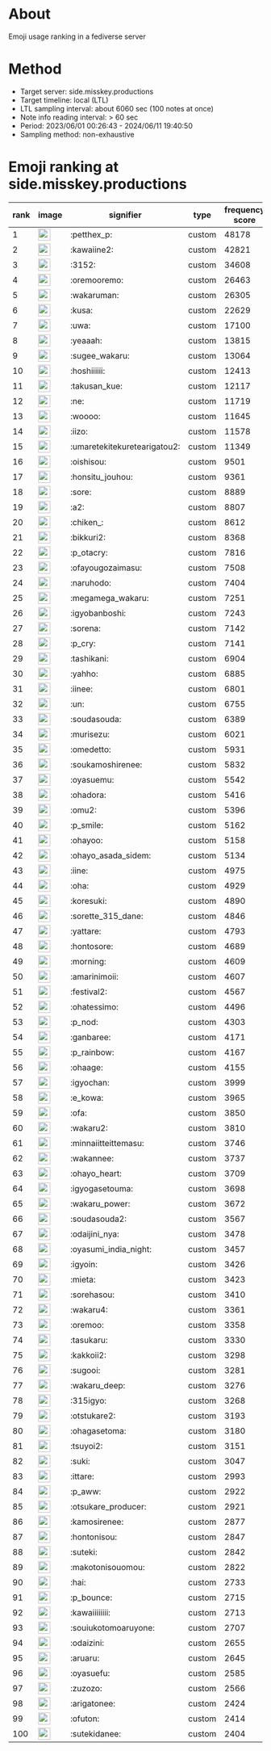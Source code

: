# About
Emoji usage ranking in a fediverse server

# Method
- Target server: side.misskey.productions
- Target timeline: local (LTL)
- LTL sampling interval: about 6060 sec (100 notes at once)
- Note info reading interval: > 60 sec
- Period: 2023/06/01 00:26:43 - 2024/06/11 19:40:50 
- Sampling method: non-exhaustive

# Emoji ranking at side.misskey.productions

|rank|image|signifier|type|frequency score|
|----|----|----|----|----|
|1|<img height="24" src="https://side.misskey.productions/emoji/petthex_p.webp">|:petthex_p:|custom|48178|
|2|<img height="24" src="https://side.misskey.productions/emoji/kawaiine2.webp">|:kawaiine2:|custom|42821|
|3|<img height="24" src="https://side.misskey.productions/emoji/3152.webp">|:3152:|custom|34608|
|4|<img height="24" src="https://side.misskey.productions/emoji/oremooremo.webp">|:oremooremo:|custom|26463|
|5|<img height="24" src="https://side.misskey.productions/emoji/wakaruman.webp">|:wakaruman:|custom|26305|
|6|<img height="24" src="https://side.misskey.productions/emoji/kusa.webp">|:kusa:|custom|22629|
|7|<img height="24" src="https://side.misskey.productions/emoji/uwa.webp">|:uwa:|custom|17100|
|8|<img height="24" src="https://side.misskey.productions/emoji/yeaaah.webp">|:yeaaah:|custom|13815|
|9|<img height="24" src="https://side.misskey.productions/emoji/sugee_wakaru.webp">|:sugee_wakaru:|custom|13064|
|10|<img height="24" src="https://side.misskey.productions/emoji/hoshiiiiii.webp">|:hoshiiiiii:|custom|12413|
|11|<img height="24" src="https://side.misskey.productions/emoji/takusan_kue.webp">|:takusan_kue:|custom|12117|
|12|<img height="24" src="https://side.misskey.productions/emoji/ne.webp">|:ne:|custom|11719|
|13|<img height="24" src="https://side.misskey.productions/emoji/woooo.webp">|:woooo:|custom|11645|
|14|<img height="24" src="https://side.misskey.productions/emoji/iizo.webp">|:iizo:|custom|11578|
|15|<img height="24" src="https://side.misskey.productions/emoji/umaretekitekuretearigatou2.webp">|:umaretekitekuretearigatou2:|custom|11349|
|16|<img height="24" src="https://side.misskey.productions/emoji/oishisou.webp">|:oishisou:|custom|9501|
|17|<img height="24" src="https://side.misskey.productions/emoji/honsitu_jouhou.webp">|:honsitu_jouhou:|custom|9361|
|18|<img height="24" src="https://side.misskey.productions/emoji/sore.webp">|:sore:|custom|8889|
|19|<img height="24" src="https://side.misskey.productions/emoji/a2.webp">|:a2:|custom|8807|
|20|<img height="24" src="https://side.misskey.productions/emoji/chiken_.webp">|:chiken_:|custom|8612|
|21|<img height="24" src="https://side.misskey.productions/emoji/bikkuri2.webp">|:bikkuri2:|custom|8368|
|22|<img height="24" src="https://side.misskey.productions/emoji/p_otacry.webp">|:p_otacry:|custom|7816|
|23|<img height="24" src="https://side.misskey.productions/emoji/ofayougozaimasu.webp">|:ofayougozaimasu:|custom|7508|
|24|<img height="24" src="https://side.misskey.productions/emoji/naruhodo.webp">|:naruhodo:|custom|7404|
|25|<img height="24" src="https://side.misskey.productions/emoji/megamega_wakaru.webp">|:megamega_wakaru:|custom|7251|
|26|<img height="24" src="https://side.misskey.productions/emoji/igyobanboshi.webp">|:igyobanboshi:|custom|7243|
|27|<img height="24" src="https://side.misskey.productions/emoji/sorena.webp">|:sorena:|custom|7142|
|28|<img height="24" src="https://side.misskey.productions/emoji/p_cry.webp">|:p_cry:|custom|7141|
|29|<img height="24" src="https://side.misskey.productions/emoji/tashikani.webp">|:tashikani:|custom|6904|
|30|<img height="24" src="https://side.misskey.productions/emoji/yahho.webp">|:yahho:|custom|6885|
|31|<img height="24" src="https://side.misskey.productions/emoji/iinee.webp">|:iinee:|custom|6801|
|32|<img height="24" src="https://side.misskey.productions/emoji/un.webp">|:un:|custom|6755|
|33|<img height="24" src="https://side.misskey.productions/emoji/soudasouda.webp">|:soudasouda:|custom|6389|
|34|<img height="24" src="https://side.misskey.productions/emoji/murisezu.webp">|:murisezu:|custom|6021|
|35|<img height="24" src="https://side.misskey.productions/emoji/omedetto.webp">|:omedetto:|custom|5931|
|36|<img height="24" src="https://side.misskey.productions/emoji/soukamoshirenee.webp">|:soukamoshirenee:|custom|5832|
|37|<img height="24" src="https://side.misskey.productions/emoji/oyasuemu.webp">|:oyasuemu:|custom|5542|
|38|<img height="24" src="https://side.misskey.productions/emoji/ohadora.webp">|:ohadora:|custom|5416|
|39|<img height="24" src="https://side.misskey.productions/emoji/omu2.webp">|:omu2:|custom|5396|
|40|<img height="24" src="https://side.misskey.productions/emoji/p_smile.webp">|:p_smile:|custom|5162|
|41|<img height="24" src="https://side.misskey.productions/emoji/ohayoo.webp">|:ohayoo:|custom|5158|
|42|<img height="24" src="https://side.misskey.productions/emoji/ohayo_asada_sidem.webp">|:ohayo_asada_sidem:|custom|5134|
|43|<img height="24" src="https://side.misskey.productions/emoji/iine.webp">|:iine:|custom|4975|
|44|<img height="24" src="https://side.misskey.productions/emoji/oha.webp">|:oha:|custom|4929|
|45|<img height="24" src="https://side.misskey.productions/emoji/koresuki.webp">|:koresuki:|custom|4890|
|46|<img height="24" src="https://side.misskey.productions/emoji/sorette_315_dane.webp">|:sorette_315_dane:|custom|4846|
|47|<img height="24" src="https://side.misskey.productions/emoji/yattare.webp">|:yattare:|custom|4793|
|48|<img height="24" src="https://side.misskey.productions/emoji/hontosore.webp">|:hontosore:|custom|4689|
|49|<img height="24" src="https://side.misskey.productions/emoji/morning.webp">|:morning:|custom|4609|
|50|<img height="24" src="https://side.misskey.productions/emoji/amarinimoii.webp">|:amarinimoii:|custom|4607|
|51|<img height="24" src="https://side.misskey.productions/emoji/festival2.webp">|:festival2:|custom|4567|
|52|<img height="24" src="https://side.misskey.productions/emoji/ohatessimo.webp">|:ohatessimo:|custom|4496|
|53|<img height="24" src="https://side.misskey.productions/emoji/p_nod.webp">|:p_nod:|custom|4303|
|54|<img height="24" src="https://side.misskey.productions/emoji/ganbaree.webp">|:ganbaree:|custom|4171|
|55|<img height="24" src="https://side.misskey.productions/emoji/p_rainbow.webp">|:p_rainbow:|custom|4167|
|56|<img height="24" src="https://side.misskey.productions/emoji/ohaage.webp">|:ohaage:|custom|4155|
|57|<img height="24" src="https://side.misskey.productions/emoji/igyochan.webp">|:igyochan:|custom|3999|
|58|<img height="24" src="https://side.misskey.productions/emoji/e_kowa.webp">|:e_kowa:|custom|3965|
|59|<img height="24" src="https://side.misskey.productions/emoji/ofa.webp">|:ofa:|custom|3850|
|60|<img height="24" src="https://side.misskey.productions/emoji/wakaru2.webp">|:wakaru2:|custom|3810|
|61|<img height="24" src="https://side.misskey.productions/emoji/minnaiitteittemasu.webp">|:minnaiitteittemasu:|custom|3746|
|62|<img height="24" src="https://side.misskey.productions/emoji/wakannee.webp">|:wakannee:|custom|3737|
|63|<img height="24" src="https://side.misskey.productions/emoji/ohayo_heart.webp">|:ohayo_heart:|custom|3709|
|64|<img height="24" src="https://side.misskey.productions/emoji/igyogasetouma.webp">|:igyogasetouma:|custom|3698|
|65|<img height="24" src="https://side.misskey.productions/emoji/wakaru_power.webp">|:wakaru_power:|custom|3672|
|66|<img height="24" src="https://side.misskey.productions/emoji/soudasouda2.webp">|:soudasouda2:|custom|3567|
|67|<img height="24" src="https://side.misskey.productions/emoji/odaijini_nya.webp">|:odaijini_nya:|custom|3478|
|68|<img height="24" src="https://side.misskey.productions/emoji/oyasumi_india_night.webp">|:oyasumi_india_night:|custom|3457|
|69|<img height="24" src="https://side.misskey.productions/emoji/igyoin.webp">|:igyoin:|custom|3426|
|70|<img height="24" src="https://side.misskey.productions/emoji/mieta.webp">|:mieta:|custom|3423|
|71|<img height="24" src="https://side.misskey.productions/emoji/sorehasou.webp">|:sorehasou:|custom|3410|
|72|<img height="24" src="https://side.misskey.productions/emoji/wakaru4.webp">|:wakaru4:|custom|3361|
|73|<img height="24" src="https://side.misskey.productions/emoji/oremoo.webp">|:oremoo:|custom|3358|
|74|<img height="24" src="https://side.misskey.productions/emoji/tasukaru.webp">|:tasukaru:|custom|3330|
|75|<img height="24" src="https://side.misskey.productions/emoji/kakkoii2.webp">|:kakkoii2:|custom|3298|
|76|<img height="24" src="https://side.misskey.productions/emoji/sugooi.webp">|:sugooi:|custom|3281|
|77|<img height="24" src="https://side.misskey.productions/emoji/wakaru_deep.webp">|:wakaru_deep:|custom|3276|
|78|<img height="24" src="https://side.misskey.productions/emoji/315igyo.webp">|:315igyo:|custom|3268|
|79|<img height="24" src="https://side.misskey.productions/emoji/otstukare2.webp">|:otstukare2:|custom|3193|
|80|<img height="24" src="https://side.misskey.productions/emoji/ohagasetoma.webp">|:ohagasetoma:|custom|3180|
|81|<img height="24" src="https://side.misskey.productions/emoji/tsuyoi2.webp">|:tsuyoi2:|custom|3151|
|82|<img height="24" src="https://side.misskey.productions/emoji/suki.webp">|:suki:|custom|3047|
|83|<img height="24" src="https://side.misskey.productions/emoji/ittare.webp">|:ittare:|custom|2993|
|84|<img height="24" src="https://side.misskey.productions/emoji/p_aww.webp">|:p_aww:|custom|2922|
|85|<img height="24" src="https://side.misskey.productions/emoji/otsukare_producer.webp">|:otsukare_producer:|custom|2921|
|86|<img height="24" src="https://side.misskey.productions/emoji/kamosirenee.webp">|:kamosirenee:|custom|2877|
|87|<img height="24" src="https://side.misskey.productions/emoji/hontonisou.webp">|:hontonisou:|custom|2847|
|88|<img height="24" src="https://side.misskey.productions/emoji/suteki.webp">|:suteki:|custom|2842|
|89|<img height="24" src="https://side.misskey.productions/emoji/makotonisouomou.webp">|:makotonisouomou:|custom|2822|
|90|<img height="24" src="https://side.misskey.productions/emoji/hai.webp">|:hai:|custom|2733|
|91|<img height="24" src="https://side.misskey.productions/emoji/p_bounce.webp">|:p_bounce:|custom|2715|
|92|<img height="24" src="https://side.misskey.productions/emoji/kawaiiiiiiii.webp">|:kawaiiiiiiii:|custom|2713|
|93|<img height="24" src="https://side.misskey.productions/emoji/souiukotomoaruyone.webp">|:souiukotomoaruyone:|custom|2707|
|94|<img height="24" src="https://side.misskey.productions/emoji/odaizini.webp">|:odaizini:|custom|2655|
|95|<img height="24" src="https://side.misskey.productions/emoji/aruaru.webp">|:aruaru:|custom|2645|
|96|<img height="24" src="https://side.misskey.productions/emoji/oyasuefu.webp">|:oyasuefu:|custom|2585|
|97|<img height="24" src="https://side.misskey.productions/emoji/zuzozo.webp">|:zuzozo:|custom|2566|
|98|<img height="24" src="https://side.misskey.productions/emoji/arigatonee.webp">|:arigatonee:|custom|2424|
|99|<img height="24" src="https://side.misskey.productions/emoji/ofuton.webp">|:ofuton:|custom|2414|
|100|<img height="24" src="https://side.misskey.productions/emoji/sutekidanee.webp">|:sutekidanee:|custom|2404|
